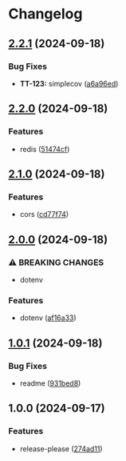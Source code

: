 # Changelog

## [2.2.1](https://github.com/johand/ghat/compare/v2.2.0...v2.2.1) (2024-09-18)


### Bug Fixes

* **TT-123:** simplecov ([a6a96ed](https://github.com/johand/ghat/commit/a6a96ed3e5f706407dbb037bb71acd0eedc6a931))

## [2.2.0](https://github.com/johand/ghat/compare/v2.1.0...v2.2.0) (2024-09-18)


### Features

* redis ([51474cf](https://github.com/johand/ghat/commit/51474cfd6670ab70b54ad169bd51272ca5f45113))

## [2.1.0](https://github.com/johand/ghat/compare/v2.0.0...v2.1.0) (2024-09-18)


### Features

* cors ([cd77f74](https://github.com/johand/ghat/commit/cd77f747e6d1eedde3c40346cb047044bc5f6683))

## [2.0.0](https://github.com/johand/ghat/compare/v1.0.1...v2.0.0) (2024-09-18)


### ⚠ BREAKING CHANGES

* dotenv

### Features

* dotenv ([af16a33](https://github.com/johand/ghat/commit/af16a33c2c58b98497a40b7d3f201614f9a948cc))

## [1.0.1](https://github.com/johand/ghat/compare/v1.0.0...v1.0.1) (2024-09-18)


### Bug Fixes

* readme ([931bed8](https://github.com/johand/ghat/commit/931bed87103a1bfc1fc8b893dfaca9ed906c243d))

## 1.0.0 (2024-09-17)


### Features

* release-please ([274ad11](https://github.com/johand/ghat/commit/274ad11d498aa588fd42f0d8f481b0af5b2729fc))
